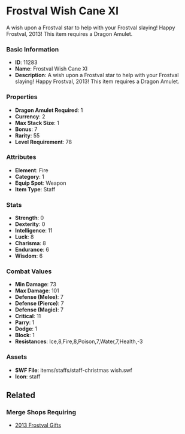 # Frostval Wish Cane XI

A wish upon a Frostval star to help with your Frostval slaying! Happy Frostval, 2013! This item requires a Dragon Amulet.

### Basic Information

- **ID**: 11283
- **Name**: Frostval Wish Cane XI
- **Description**: A wish upon a Frostval star to help with your Frostval slaying! Happy Frostval, 2013! This item requires a Dragon Amulet.

### Properties

- **Dragon Amulet Required**: 1
- **Currency**: 2
- **Max Stack Size**: 1
- **Bonus**: 7
- **Rarity**: 55
- **Level Requirement**: 78

### Attributes

- **Element**: Fire
- **Category**: 1
- **Equip Spot**: Weapon
- **Item Type**: Staff

### Stats

- **Strength**: 0
- **Dexterity**: 0
- **Intelligence**: 11
- **Luck**: 8
- **Charisma**: 8
- **Endurance**: 6
- **Wisdom**: 6

### Combat Values

- **Min Damage**: 73
- **Max Damage**: 101
- **Defense (Melee)**: 7
- **Defense (Pierce)**: 7
- **Defense (Magic)**: 7
- **Critical**: 11
- **Parry**: 1
- **Dodge**: 1
- **Block**: 1
- **Resistances**: Ice,8,Fire,8,Poison,7,Water,7,Health,-3

### Assets

- **SWF File**: items/staffs/staff-christmas wish.swf
- **Icon**: staff

## Related

### Merge Shops Requiring

- [2013 Frostval Gifts](../merge-shops/195-2013-frostval-gifts.md)

